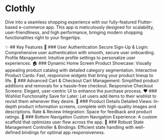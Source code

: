 # Clothly

Dive into a seamless shopping experience with our fully-featured Flutter-based e-commerce app. This app is meticulously designed for scalability, user-friendliness, and high performance, bringing modern shopping functionalities right to your fingertips.

✨ ## Key Features
🔑 ### User Authentication
Secure Sign-Up & Login: Comprehensive user authentication with smooth, secure user onboarding.
Profile Management: Intuitive profile settings to personalize user experiences.
🏠 ### Dynamic Home Screen
Product Showcase: Visually appealing product catalog with detailed category segmentation.
Interactive Product Cards: Fast, responsive widgets that bring your product lineup to life.
🛒 ### Advanced Cart & Checkout
Cart Management: Simplified product additions and removals for a hassle-free checkout.
Responsive Checkout Screens: Elegant, user-centric UI to enhance the purchase process.
❤️ ### Wishlist Functionality
Save for Later: Let users add items to their wishlist to revisit them whenever they desire.
📄 ### Product Details
Detailed Views: In-depth product information screens, complete with high-quality images and descriptions.
Rate & Review Integration: Space for feedback and product ratings.
🚀 ### Bottom Navigation
Custom Navigation Experience: A custom scaffold that optimizes user flow across the app.
🔧 ### Robust State Management
Controller & Bindings: Efficient state handling with well-defined bindings for optimal app responsiveness.
